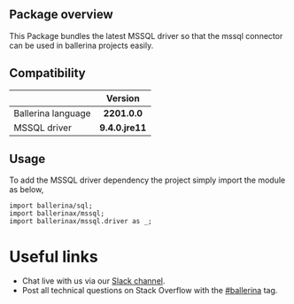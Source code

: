 ## Package overview

This Package bundles the latest MSSQL driver so that the mssql connector can be used in ballerina projects easily.

## Compatibility

| | Version |
|:---|:---:|
|Ballerina language | **2201.0.0** |
|MSSQL driver | **9.4.0.jre11** |

## Usage

To add the MSSQL driver dependency the project simply import the module as below,

```ballerina
import ballerina/sql;
import ballerinax/mssql;
import ballerinax/mssql.driver as _;
```

# Useful links
* Chat live with us via our [Slack channel](https://ballerina.io/community/slack/).
* Post all technical questions on Stack Overflow with the [#ballerina](https://stackoverflow.com/questions/tagged/ballerina) tag.
